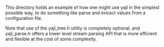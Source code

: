 This directory holds an example of how one might use yajl in the
simplest possible way, to do something like parse and extract values
from a configuration file.

Note that use of the yajl_tree.h utility is completely optional, and
yajl_parse.h offers a lower level stream parsing API that is more
efficient and flexible at the cost of some complexity.
